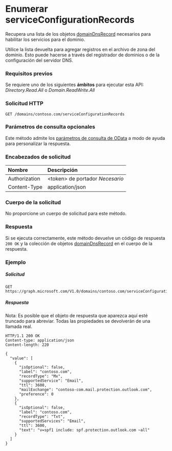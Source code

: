 # <a name="list-serviceconfigurationrecords"></a>Enumerar serviceConfigurationRecords

Recupera una lista de los objetos [domainDnsRecord](../resources/domaindnsrecord.md) necesarios para habilitar los servicios para el dominio.

Utilice la lista devuelta para agregar registros en el archivo de zona del dominio. Esto puede hacerse a través del registrador de dominios o de la configuración del servidor DNS.

### <a name="prerequisites"></a>Requisitos previos

Se requiere uno de los siguientes **ámbitos** para ejecutar esta API: *Directory.Read.All* o *Domain.ReadWrite.All*

### <a name="http-request"></a>Solicitud HTTP
<!-- { "blockType": "ignored" } -->
```http
GET /domains/contoso.com/serviceConfigurationRecords
```

### <a name="optional-query-parameters"></a>Parámetros de consulta opcionales

Este método admite los [parámetros de consulta de OData](http://graph.microsoft.io/docs/overview/query_parameters) a modo de ayuda para personalizar la respuesta.

### <a name="request-headers"></a>Encabezados de solicitud

| Nombre      |Descripción|
|:----------|:----------|
| Authorization  | &lt;token&gt; de portador *Necesario* |
| Content-Type  | application/json |

### <a name="request-body"></a>Cuerpo de la solicitud

No proporcione un cuerpo de solicitud para este método.

### <a name="response"></a>Respuesta

Si se ejecuta correctamente, este método devuelve un código de respuesta `200 OK` y la colección de objetos [domainDnsRecord](../resources/domaindnsrecord.md) en el cuerpo de la respuesta.

### <a name="example"></a>Ejemplo
##### <a name="request"></a>Solicitud

<!-- {
  "blockType": "request",
  "name": "get_serviceconfigurationrecords"
}-->
```http
GET https://graph.microsoft.com/V1.0/domains/contoso.com/serviceConfigurationRecords
```
##### <a name="response"></a>Respuesta
Nota: Es posible que el objeto de respuesta que aparezca aquí esté truncado para abreviar. Todas las propiedades se devolverán de una llamada real.
<!-- {
  "blockType": "response",
  "truncated": true,
  "@odata.type": "microsoft.graph.domainDnsRecord",
  "isCollection": true
} -->
```http
HTTP/1.1 200 OK
Content-type: application/json
Content-length: 220

{
  "value": [
    {
      "isOptional": false,
      "label": "contoso.com",
      "recordType": "Mx",
      "supportedService": "Email",
      "ttl": 3600,
      "mailExchange": "contoso-com.mail.protection.outlook.com",
      "preference": 0
    },
    {
      "isOptional": false,
      "label": "contoso.com",
      "recordType": "Txt",
      "supportedServices": "Email",
      "ttl": 3600,
      "text": "v=spf1 include: spf.protection.outlook.com ~all"
    }
  ]
}
```

<!-- uuid: 8fcb5dbc-d5aa-4681-8e31-b001d5168d79
2015-10-25 14:57:30 UTC -->
<!-- {
  "type": "#page.annotation",
  "description": "List serviceConfigurationRecords",
  "keywords": "",
  "section": "documentation",
  "tocPath": ""
}-->